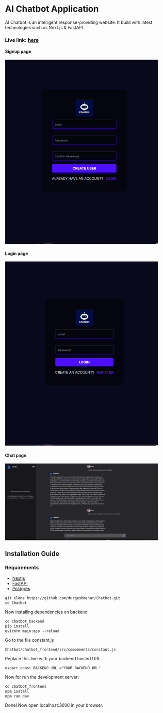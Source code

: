 # AI Chatbot Application 
AI Chatbot is an intelligent response-providing website. It build with latest technologies such as Next.js  & FastAPI. 
### Live link: [here](https://durgeshbot.vercel.app/)
#### Signup page
![signup page](./Images/signup.png)
#### Login page
![login page](./Images/login.png)
#### Chat page
![login page](./Images/chatbot.png)

## Installation Guide

### Requirements
- [Nextjs](https://nextjs.org/)
- [FastAPI](https://fastapi.tiangolo.com/)
- [Postgres](https://www.postgresql.org/)


```shell
git clone https://github.com/durgeshmehar/Chatbot.git
cd Chatbot
```


Now installing dependencies on backend

 ```shell
cd chatbot_backend
pip install
uvicorn main:app --reload
```
Go to the file constant.js
```shell
Chatbot/chatbot_frontend/src/components/constant.js
```
Replace this line with your backend hosted URL.
```shell
export const BACKEND_URL ="YOUR_BACKEND_URL"
```
Now for run the development server:
 ```shell
cd chatbot_frontend
npm install
npm run dev
```
Done! Now open localhost:3000 in your browser.
